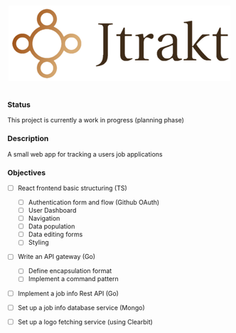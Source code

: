 <div style="text-align:center">
    <img src="frontend/public/images/brand.png" width="500" height="169">
</div>
<br/>

### Status
This project is currently a work in progress (planning phase)

### Description
A small web app for tracking a users job applications

### Objectives
- [ ] React frontend basic structuring (TS)
    - [ ] Authentication form and flow (Github OAuth)
    - [ ] User Dashboard 
    - [ ] Navigation
    - [ ] Data population
    - [ ] Data editing forms
    - [ ] Styling
- [ ] Write an API gateway (Go)
    - [ ] Define encapsulation format
    - [ ] Implement a command pattern 
- [ ] Implement a job info Rest API (Go)
- [ ] Set up a job info database service (Mongo)
- [ ] Set up a logo fetching service (using Clearbit)

